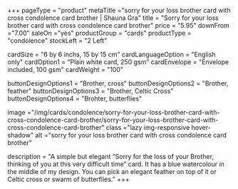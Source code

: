 +++
pageType = "product"
metaTitle ="sorry for your loss brother card with cross condolence card brother | Shauna Gra"
title = "Sorry for your loss brother card with cross condolence card brother"
price = "5.95"
downFrom ="7.00"
saleOn ="yes"
productGroup = "cards"
productType = "condolence"
stockLeft = "2 Left" 
 
cardSize = "6 by 6 inchs, 15 by 15 cm" 
cardLanguageOption = "English only" 
cardOption1 = "Plain white card, 250 gsm"
cardEnvelope = "Envelope included, 100 gsm" 
cardWeight = "100" 
 
buttonDesignOptions1 = "Brother, cross"
buttonDesignOptions2 = "Brother, feather"
buttonDesignOptions3 = "Brother, Celtic Cross"
buttonDesignOptions4 = "Brohter, butterflies"
 
image ="/img/cards/condolence/sorry-for-your-loss-brother-card-with-cross-condolence-card-brother/sorry-for-your-loss-brother-card-with-cross-condolence-card-brother"
class ="lazy img-responsive hover-shadow"
alt ="sorry for your loss brother card with cross condolence card brother"
 
description = "A simple but elegant “Sorry for the loss of your Brother, thinking of you at this very difficult time” card.  It has a blue watercolour in the middle of my design.  You can pick an elegant feather on top of it or Celtic cross or swarm of butterflies."
+++
